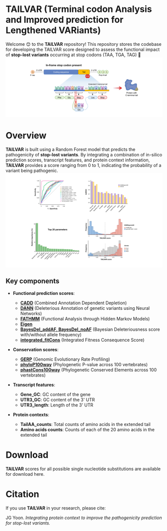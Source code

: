 # TAILVAR (Terminal codon Analysis and Improved prediction for Lengthened VARiants)
Welcome 😊 to the **TAILVAR** repository! This repository stores the codebase for developing the TAILVAR score designed to assess the functional impact of **stop-lost variants** occurring at stop codons (TAA, TGA, TAG) 🚀
![TAILVAR overview](images/TAILVAR_overview.jpg)

# Overview
**TAILVAR** is built using a Random Forest model that predicts the pathogenicity of **stop-lost variants**. By integrating a combination of in-silico prediction scores, transcript features, and protein context information, **TAILVAR** provides a score ranging from 0 to 1, indicating the probability of a variant being pathogenic.
![TAILVAR overview](images/TAILVAR_performance.jpg)

## Key components

- **Functional prediction scores**:
  - **[CADD](http://cadd.gs.washington.edu/)** (Combined Annotation Dependent Depletion)
  - **[DANN](https://cbcl.ics.uci.edu/public_data/DANN/)** (Deleterious Annotation of genetic variants using Neural Networks)
  - **[FATHMM](http://fathmm.biocompute.org.uk/fathmmMKL.htm)** (Functional Analysis through Hidden Markov Models)
  - **[Eigen](http://www.columbia.edu/~ii2135/eigen.html)**
  - **[BayesDel_addAF, BayesDel_noAF](http://fengbj-laboratory.org/BayesDel/BayesDel.html)** (Bayesian Deleteriousness score with/without allele frequency)
  - **[integrated_fitCons](https://www.nature.com/articles/ng.3196)** (Integrated Fitness Consequence Score)

- **Conservation scores**:
  - **[GERP](http://mendel.stanford.edu/SidowLab/downloads/gerp/)** (Genomic Evolutionary Rate Profiling)
  - **[phyloP100way](http://hgdownload.soe.ucsc.edu/goldenPath/hg38/phyloP100way/)** (Phylogenetic P-value across 100 vertebrates)
  - **[phastCons100way](http://hgdownload.soe.ucsc.edu/goldenPath/hg38/phastCons100way/)** (Phylogenetic Conserved Elements across 100 vertebrates)

- **Transcript features**:
  - **Gene_GC**: GC content of the gene
  - **UTR3_GC**: GC content of the 3' UTR
  - **UTR3_length**: Length of the 3' UTR

- **Protein contexts**:
  - **TailAA_counts**: Total counts of amino acids in the extended tail
  - **Amino acids counts**: Counts of each of the 20 amino acids in the extended tail

# Download
**TAILVAR** scores for all possible single nucleotide substitutions are available for download here.

# Citation
If you use **TAILVAR** in your research, please cite:

JG Yoon. *Integrating protein context to improve the pathogenicity prediction for stop-lost variants.*
